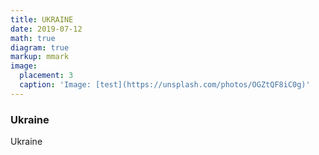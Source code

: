 ```yaml
---
title: UKRAINE
date: 2019-07-12
math: true
diagram: true
markup: mmark
image:
  placement: 3
  caption: 'Image: [test](https://unsplash.com/photos/OGZtQF8iC0g)'
---
```


### Ukraine

Ukraine
